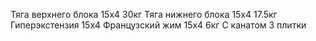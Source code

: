 Тяга верхнего блока 15х4 30кг
Тяга нижнего блока 15х4 17.5кг
Гиперэкстензия 15х4
Французский жим 15х4 6кг
С канатом 3 плитки